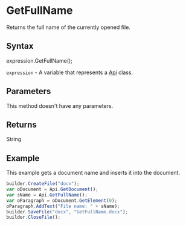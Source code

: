 # GetFullName

Returns the full name of the currently opened file.

## Syntax

expression.GetFullName();

`expression` - A variable that represents a [Api](../Api.md) class.

## Parameters

This method doesn't have any parameters.

## Returns

String

## Example

This example gets a document name and inserts it into the document.

```javascript
builder.CreateFile("docx");
var oDocument = Api.GetDocument();
var sName = Api.GetFullName();
var oParagraph = oDocument.GetElement(0);
oParagraph.AddText("File name: " + sName);
builder.SaveFile("docx", "GetFullName.docx");
builder.CloseFile();
```